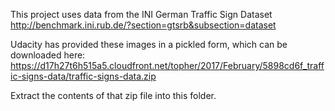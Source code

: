 This project uses  data from the INI German Traffic Sign Dataset
http://benchmark.ini.rub.de/?section=gtsrb&subsection=dataset

Udacity has provided these images in a pickled form, which can be downloaded here:
https://d17h27t6h515a5.cloudfront.net/topher/2017/February/5898cd6f_traffic-signs-data/traffic-signs-data.zip

Extract the contents of that zip file into this folder.